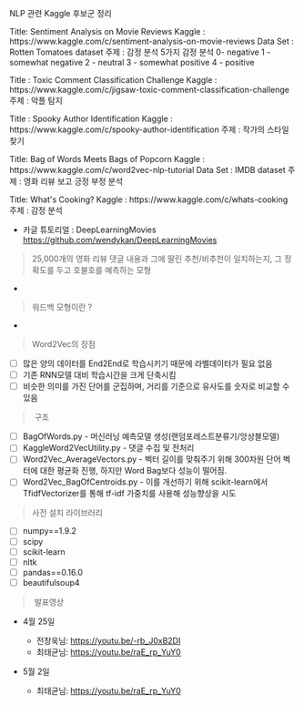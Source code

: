 <p>
NLP 관련 Kaggle 후보군 정리

<p>
Title: Sentiment Analysis on Movie Reviews
Kaggle : https://www.kaggle.com/c/sentiment-analysis-on-movie-reviews
Data Set : Rotten Tomatoes dataset
주제 : 감정 분석 5가지 감정 분석 
0- negative
1 - somewhat negative
2 - neutral
3 - somewhat positive
4 - positive

<p>
Title : Toxic Comment Classification Challenge
Kaggle : https://www.kaggle.com/c/jigsaw-toxic-comment-classification-challenge
주제 : 악플 탐지

<p>
Title : Spooky Author Identification
Kaggle : https://www.kaggle.com/c/spooky-author-identification
주제 : 작가의 스타일 찾기

<p>
Title: Bag of Words Meets Bags of Popcorn
Kaggle : https://www.kaggle.com/c/word2vec-nlp-tutorial
Data Set : IMDB dataset
주제 : 영화 리뷰 보고 긍정 부정 분석

<p>
Title: What's Cooking?
Kaggle : https://www.kaggle.com/c/whats-cooking
주제 : 감정 분석





- 카글 튜토리얼 : DeepLearningMovies https://github.com/wendykan/DeepLearningMovies
>  25,000개의 영화 리뷰 댓글 내용과 그에 딸린 추천/비추천이 일치하는지, 그 정확도를 두고 호불호를 예측하는 모형
- 
>  워드백 모형이란 ? 
- 
>  Word2Vec의 장점 
* [ ]  많은 양의 데이터를 End2End로 학습시키기 때문에 라벨데이터가 필요 없음
* [ ]  기존 RNN모델 대비 학습시간을 크게 단축시킴
* [ ]  비슷한 의미를 가진 단어를 군집하며, 거리를 기준으로 유사도를 숫자로 비교할 수 있음

>  구조
* [ ]  BagOfWords.py - 머신러닝 예측모델 생성(랜덤포레스트분류기/앙상블모델)
* [ ]  KaggleWord2VecUtility.py - 댓글 수집 및 전처리
* [ ]  Word2Vec_AverageVectors.py - 벡터 길이를 맞춰주기 위해 300차원 단어 벡터에 대한 평균화 진행, 하지만 Word Bag보다 성능이 떨어짐. 
* [ ]  Word2Vec_BagOfCentroids.py - 이를 개선하기 위해 scikit-learn에서 TfidfVectorizer를 통해 tf-idf 가중치를 사용해 성능향상을 시도
>  사전 설치 라이브러리
* [ ]  numpy==1.9.2
* [ ]  scipy
* [ ]  scikit-learn
* [ ]  nltk
* [ ]  pandas==0.16.0
* [ ]  beautifulsoup4

>  발표영상
- 4월 25일

  * 전창욱님: https://youtu.be/-rb_J0xB2DI
  
  * 최태균님: https://youtu.be/raE_rp_YuY0

- 5월 2일
  * 최태균님: https://youtu.be/raE_rp_YuY0
